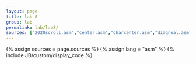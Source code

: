 ```yaml
---
layout: page
title: lab 8
group: lab
permalink: lab/lab8/
sources: ["2020scroll.asm","center.asm","charcenter.asm","diagnoal.asm","scroll.asm"]
---
```


{% assign sources = page.sources %}
{% assign lang = "asm" %}
{% include JB/custom/display_code %}
